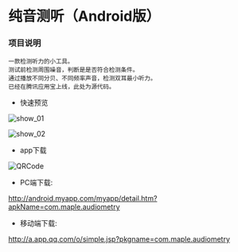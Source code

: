 # 纯音测听（Android版）

### 项目说明
	一款检测听力的小工具。
	测试前检测周围噪音，判断是是否符合检测条件。
	通过播放不同分贝、不同频率声音，检测双耳最小听力。
	已经在腾讯应用宝上线，此处为源代码。

- 快速预览

![show_01](https://github.com/shaoshuai904/SoundMeter/blob/master/screens/show_01.png)

![show_02](https://github.com/shaoshuai904/SoundMeter/blob/master/screens/show_02.png)

- app下载

![QRCode](https://github.com/shaoshuai904/SoundMeter/blob/master/screens/QRCode.png)

- PC端下载:

http://android.myapp.com/myapp/detail.htm?apkName=com.maple.audiometry

- 移动端下载:

http://a.app.qq.com/o/simple.jsp?pkgname=com.maple.audiometry